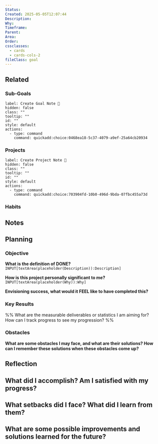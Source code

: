 ```yaml
---
Status: 
Created: 2025-05-05T12:07:44
Description: 
Why: 
Timeframe: 
Parent: 
Area: 
Order: 
cssclasses:
  - cards
  - cards-cols-2
fileClass: goal
---
```


## Related
### Sub-Goals

```meta-bind-button
label: Create Goal Note 🎯
hidden: false
class: ""
tooltip: ""
id: ""
style: default
actions:
  - type: command
    command: quickadd:choice:0468ea18-5c37-4079-a9ef-25a64cb20934

```

<!-- Deprecated query: #goal tag being removed. Replace with field:: type = "goal"
```dataview
table Description, Why
FROM #goal AND !"Hidden"
WHERE icontains(file.frontmatter.Parent, this.file.name)
SORT Order, file.name asc
``` -->
### Projects

```meta-bind-button
label: Create Project Note 🚧
hidden: false
class: ""
tooltip: ""
id: ""
style: default
actions:
  - type: command
    command: quickadd:choice:703904fd-10b0-496d-9bda-07fbc455a73d

```

<!-- Deprecated query: #project tag being removed. Replace with field:: type = "project"
```dataview
table Description, Why
FROM #project AND !"Hidden"
WHERE icontains(file.frontmatter.Goal, this.file.name)
SORT Order, file.name asc
``` -->
### Habits

<!-- Deprecated query: #habit tag being removed. Replace with field:: type = "habit"
```dataview
table Frequency, HabitGroup
FROM #habitNote AND !"Hidden"
WHERE icontains(file.frontmatter.Goal, this.file.name)
SORT Order, file.name asc
``` -->
## Notes

## Planning
### Objective
**What is the definition of DONE?**
`INPUT[textArea(placeholder(Description)):Description]`

**How is this project personally significant to me?**
`INPUT[textArea(placeholder(Why)):Why]`

**Envisioning success, what would it FEEL like to have completed this?**

### Key Results
%% What are the measurable deliverables or statistics I am aiming for? How can I track progress to see my progression? %%

### Obstacles
**What are some obstacles I may face, and what are their solutions? How can I remember these solutions when these obstacles come up?**

## Reflection
**What did I accomplish? Am I satisfied with my progress?**
- 

**What setbacks did I face? What did I learn from them?**
- 

**What are some possible improvements and solutions learned for the future?**
- 
